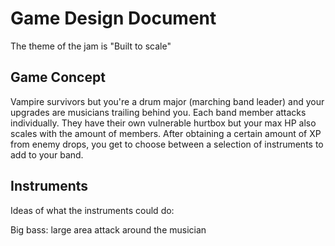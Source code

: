 # Game Design Document

The theme of the jam is "Built to scale"

## Game Concept

Vampire survivors but you're a drum major (marching band leader) and your upgrades are musicians trailing behind you. Each band member attacks individually. They have their own vulnerable hurtbox but your max HP also scales with the amount of members. After obtaining a certain amount of XP from enemy drops, you get to choose between a selection of instruments to add to your band.

## Instruments

Ideas of what the instruments could do:

Big bass: large area attack around the musician